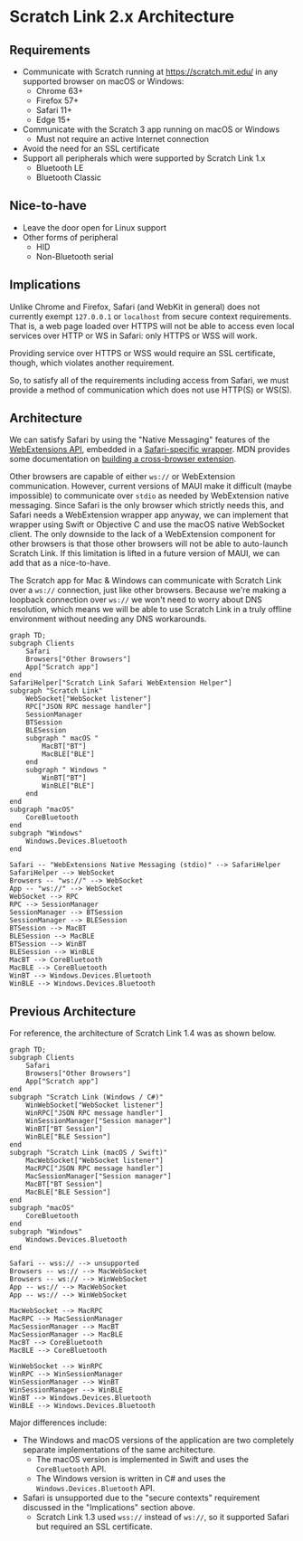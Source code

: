 # Scratch Link 2.x Architecture

## Requirements

* Communicate with Scratch running at <https://scratch.mit.edu/> in any supported browser on macOS or Windows:
  * Chrome 63+
  * Firefox 57+
  * Safari 11+
  * Edge 15+
* Communicate with the Scratch 3 app running on macOS or Windows
  * Must not require an active Internet connection
* Avoid the need for an SSL certificate
* Support all peripherals which were supported by Scratch Link 1.x
  * Bluetooth LE
  * Bluetooth Classic

## Nice-to-have

* Leave the door open for Linux support
* Other forms of peripheral
  * HID
  * Non-Bluetooth serial

## Implications

Unlike Chrome and Firefox, Safari (and WebKit in general) does not currently exempt `127.0.0.1` or `localhost` from
secure context requirements. That is, a web page loaded over HTTPS will not be able to access even local services
over HTTP or WS in Safari: only HTTPS or WSS will work.

Providing service over HTTPS or WSS would require an SSL certificate, though, which violates another requirement.

So, to satisfy all of the requirements including access from Safari, we must provide a method of communication which
does not use HTTP(S) or WS(S).

## Architecture

We can satisfy Safari by using the "Native Messaging" features of the
[WebExtensions API](https://developer.mozilla.org/en-US/docs/Mozilla/Add-ons/WebExtensions), embedded in a
[Safari-specific
wrapper](https://developer.apple.com/documentation/safariservices/safari_web_extensions/converting_a_web_extension_for_safari).
MDN provides some documentation on [building a cross-browser
extension](https://developer.mozilla.org/en-US/docs/Mozilla/Add-ons/WebExtensions/Build_a_cross_browser_extension).

Other browsers are capable of either `ws://` or WebExtension communication. However, current versions of MAUI make it
difficult (maybe impossible) to communicate over `stdio` as needed by WebExtension native messaging. Since Safari is
the only browser which strictly needs this, and Safari needs a WebExtension wrapper app anyway, we can implement that
wrapper using Swift or Objective C and use the macOS native WebSocket client. The only downside to the lack of a
WebExtension component for other browsers is that those other browsers will not be able to auto-launch Scratch Link.
If this limitation is lifted in a future version of MAUI, we can add that as a nice-to-have.

The Scratch app for Mac & Windows can communicate with Scratch Link over a `ws://` connection, just like other
browsers. Because we're making a loopback connection over `ws://` we won't need to worry about DNS resolution, which
means we will be able to use Scratch Link in a truly offline environment without needing any DNS workarounds.

```mermaid
graph TD;
subgraph Clients
    Safari
    Browsers["Other Browsers"]
    App["Scratch app"]
end
SafariHelper["Scratch Link Safari WebExtension Helper"]
subgraph "Scratch Link"
    WebSocket["WebSocket listener"]
    RPC["JSON RPC message handler"]
    SessionManager
    BTSession
    BLESession
    subgraph " macOS "
        MacBT["BT"]
        MacBLE["BLE"]
    end
    subgraph " Windows "
        WinBT["BT"]
        WinBLE["BLE"]
    end
end
subgraph "macOS"
    CoreBluetooth
end
subgraph "Windows"
    Windows.Devices.Bluetooth
end

Safari -- "WebExtensions Native Messaging (stdio)" --> SafariHelper
SafariHelper --> WebSocket
Browsers -- "ws://" --> WebSocket
App -- "ws://" --> WebSocket
WebSocket --> RPC
RPC --> SessionManager
SessionManager --> BTSession
SessionManager --> BLESession
BTSession --> MacBT
BLESession --> MacBLE
BTSession --> WinBT
BLESession --> WinBLE
MacBT --> CoreBluetooth
MacBLE --> CoreBluetooth
WinBT --> Windows.Devices.Bluetooth
WinBLE --> Windows.Devices.Bluetooth
```

## Previous Architecture

For reference, the architecture of Scratch Link 1.4 was as shown below.

```mermaid
graph TD;
subgraph Clients
    Safari
    Browsers["Other Browsers"]
    App["Scratch app"]
end
subgraph "Scratch Link (Windows / C#)"
    WinWebSocket["WebSocket listener"]
    WinRPC["JSON RPC message handler"]
    WinSessionManager["Session manager"]
    WinBT["BT Session"]
    WinBLE["BLE Session"]
end
subgraph "Scratch Link (macOS / Swift)"
    MacWebSocket["WebSocket listener"]
    MacRPC["JSON RPC message handler"]
    MacSessionManager["Session manager"]
    MacBT["BT Session"]
    MacBLE["BLE Session"]
end
subgraph "macOS"
    CoreBluetooth
end
subgraph "Windows"
    Windows.Devices.Bluetooth
end

Safari -- wss:// --> unsupported
Browsers -- ws:// --> MacWebSocket
Browsers -- ws:// --> WinWebSocket
App -- ws:// --> MacWebSocket
App -- ws:// --> WinWebSocket

MacWebSocket --> MacRPC
MacRPC --> MacSessionManager
MacSessionManager --> MacBT
MacSessionManager --> MacBLE
MacBT --> CoreBluetooth
MacBLE --> CoreBluetooth

WinWebSocket --> WinRPC
WinRPC --> WinSessionManager
WinSessionManager --> WinBT
WinSessionManager --> WinBLE
WinBT --> Windows.Devices.Bluetooth
WinBLE --> Windows.Devices.Bluetooth
```

Major differences include:

* The Windows and macOS versions of the application are two completely separate implementations of the same
  architecture.
  * The macOS version is implemented in Swift and uses the `CoreBluetooth` API.
  * The Windows version is written in C# and uses the `Windows.Devices.Bluetooth` API.
* Safari is unsupported due to the "secure contexts" requirement discussed in the "Implications" section above.
  * Scratch Link 1.3 used `wss://` instead of `ws://`, so it supported Safari but required an SSL certificate.
